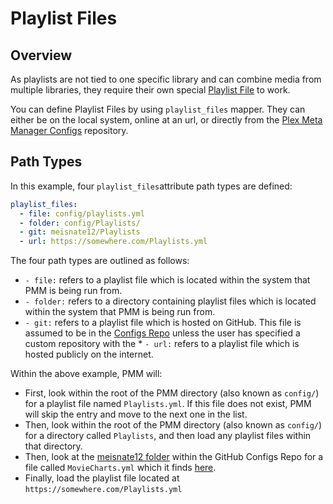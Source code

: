 # Playlist Files

## Overview

As playlists are not tied to one specific library and can combine media from multiple libraries, they require their own special [Playlist File](../metadata/metadata) to work.

You can define Playlist Files by using `playlist_files` mapper. They can either be on the local system, online at an url, or directly from the [Plex Meta Manager Configs](https://github.com/meisnate12/Plex-Meta-Manager-Configs) repository.

## Path Types

In this example, four `playlist_files`attribute path types are defined:

```yaml
playlist_files:
  - file: config/playlists.yml
  - folder: config/Playlists/
  - git: meisnate12/Playlists
  - url: https://somewhere.com/Playlists.yml
```
The four path types are outlined as follows:

* `- file:` refers to a playlist file which is located within the system that PMM is being run from.
* `- folder:` refers to a directory containing playlist files which is located within the system that PMM is being run from.
* `- git:` refers to a playlist file which is hosted on GitHub.  This file is assumed to be in the [Configs Repo](https://github.com/meisnate12/Plex-Meta-Manager-Configs) unless the user has specified a custom repository with the * `- url:` refers to a playlist file which is hosted publicly on the internet.

Within the above example, PMM will:

* First, look within the root of the PMM directory (also known as `config/`) for a playlist file named `Playlists.yml`. If this file does not exist, PMM will skip the entry and move to the next one in the list.
* Then, look within the root of the PMM directory (also known as `config/`) for a directory called `Playlists`, and then load any playlist files within that directory.
* Then, look at the [meisnate12 folder](https://github.com/meisnate12/Plex-Meta-Manager-Configs/tree/master/meisnate12) within the GitHub Configs Repo for a file called `MovieCharts.yml` which it finds [here](https://github.com/meisnate12/Plex-Meta-Manager-Configs/blob/master/meisnate12/Playlists.yml).
* Finally, load the playlist file located at `https://somewhere.com/Playlists.yml`